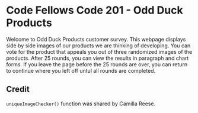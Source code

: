# Code Fellows Code 201 - Odd Duck Products

Welcome to Odd Duck Products customer survey. This webpage displays side by side images of our products we are thinking of developing. You can vote for the product that appeals you out of three randomized images of the products.
After 25 rounds, you can view the results in paragraph and chart forms. If you leave the page before the 25 rounds are over, you can return to continue where you left off untul all rounds are completed.

## Credit

`uniqueImageChecker()` function was shared by Camilla Reese.
